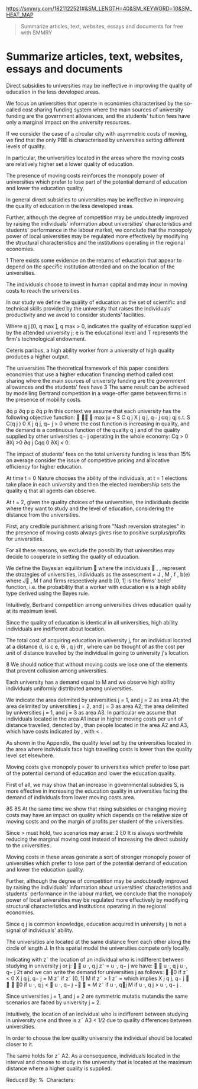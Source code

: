 https://smmry.com/1821122521#&SM_LENGTH=40&SM_KEYWORD=10&SM_HEAT_MAP

> Summarize articles, text, websites, essays and documents for free with SMMRY

# Summarize articles, text, websites, essays and documents
Direct subsidies to universities may be ineffective in improving the quality of education in the less developed areas.

We focus on universities that operate in economies characterised by the so-called cost sharing funding system where the main sources of university funding are the government allowances, and the students' tuition fees have only a marginal impact on the university resources.

If we consider the case of a circular city with asymmetric costs of moving, we find that the only PBE is characterised by universities setting different levels of quality.

In particular, the universities located in the areas where the moving costs are relatively higher set a lower quality of education.

The presence of moving costs reinforces the monopoly power of universities which prefer to lose part of the potential demand of education and lower the education quality.

In general direct subsidies to universities may be ineffective in improving the quality of education in the less developed areas.

Further, although the degree of competition may be undoubtedly improved by raising the individuals' information about universities' characteristics and students' performance in the labour market, we conclude that the monopoly power of local universities may be regulated more effectively by modifying the structural characteristics and the institutions operating in the regional economies.

1 There exists some evidence on the returns of education that appear to depend on the specific institution attended and on the location of the universities.

The individuals choose to invest in human capital and may incur in moving costs to reach the universities.

In our study we define the quality of education as the set of scientific and technical skills provided by the university that raises the individuals' productivity and we avoid to consider students' facilities.

Where q j \[0, q max \], q max \> 0, indicates the quality of education supplied by the attended university j; e is the educational level and T represents the firm's technological endowment.

Ceteris paribus, a high ability worker from a university of high quality produces a higher output.

The universities The theoretical framework of this paper considers economies that use a higher education financing method called cost sharing where the main sources of university funding are the government allowances and the students' fees have 3 The same result can be achieved by modelling Bertrand competition in a wage-offer game between firms in the presence of mobility costs.

∂q p ∂q p p ∂q p In this context we assume that each university has the following objective function:    max ju \= S C q j X j q j, q− j αq j qj s.t. S C(q j ) 0 X j q j, q− j \> 0 where the cost function is increasing in quality, and the demand is a continuous function of the quality q j and of the quality supplied by other universities q− j operating in the whole economy: Cq \> 0 ∂Xj >0 ∂q j Cqq 0 ∂Xj < 0.

The impact of students' fees on the total university funding is less than 15% on average consider the issue of competitive pricing and allocative efficiency for higher education.

At time t \= 0 Nature chooses the ability of the individuals, at t \= 1 elections take place in each university and then the elected membership sets the quality q that all agents can observe.

At t \= 2, given the quality choices of the universities, the individuals decide where they want to study and the level of education, considering the distance from the universities.

First, any credible punishment arising from "Nash reversion strategies" in the presence of moving costs always gives rise to positive surplus/profits for universities.

For all these reasons, we exclude the possibility that universities may decide to cooperate in setting the quality of education.

We define the Bayesian equilibrium  where the individuals  , , represent the strategies of universities, individuals as the assessment \= J , M , f , b(e) where J∗ , M f and firms respectively and b \[0, 1\] is the firms' belief function, i.e. the probability that a worker with education e is a high ability type derived using the Bayes rule.

Intuitively, Bertrand competition among universities drives education quality at its maximum level.

Since the quality of education is identical in all universities, high ability individuals are indifferent about location.

The total cost of acquiring education in university j, for an individual located at a distance d, is c e, θi , q j dτ , where can be thought of as the cost per unit of distance travelled by the individual in going to university j's location.

8 We should notice that without moving costs we lose one of the elements that prevent collusion among universities.

Each university has a demand equal to M and we observe high ability individuals uniformly distributed among universities.

We indicate the area delimited by universities j \= 1, and j \= 2 as area A1; the area delimited by universities j \= 2, and j \= 3 as area A2; the area delimited by universities j \= 1, and j \= 3 as area A3. In particular we assume that individuals located in the area A1 incur in higher moving costs per unit of distance travelled, denoted by , than people located in the area A2 and A3, which have costs indicated by , with < .

As shown in the Appendix, the quality level set by the universities located in the area where individuals face high travelling costs is lower than the quality level set elsewhere.

Moving costs give monopoly power to universities which prefer to lose part of the potential demand of education and lower the education quality.

First of all, we may show that an increase in governmental subsidies S, is more effective in increasing the education quality in universities facing the demand of individuals from lower moving costs area.

∂S ∂S At the same time we show that rising subsidies or changing moving costs may have an impact on quality which depends on the relative size of moving costs and on the margin of profits per student of the universities.

Since \> must hold, two scenarios may arise: 2 ξ0 It is always worthwhile reducing the marginal moving cost instead of increasing the direct subsidy to the universities.

Moving costs in these areas generate a sort of stronger monopoly power of universities which prefer to lose part of the potential demand of education and lower the education quality.

Further, although the degree of competition may be undoubtedly improved by raising the individuals' information about universities' characteristics and students' performance in the labour market, we conclude that the monopoly power of local universities may be regulated more effectively by modifying structural characteristics and institutions operating in the regional economies.

Since q j is common knowledge, education acquired in university j is not a signal of individuals' ability.

The universities are located at the same distance from each other along the circle of length J. In this spatial model the universities compete only locally.

Indicating with z˜ the location of an individual who is indifferent between studying in university j or j:   u ·, q j z˜ \= u ·, q− j we have:   u ·, q j u ·, q− j 2τ and we can write the demand for universities j as follows:  0 if z˜ < 0 X j q j, q− j \= M z˜ if z˜ \[0, 1\] M if z˜ \> 1 z˜ \= which implies X j q j, q− j    0 if u ·, q j <  u ·, q− j −  \= M z˜ if u ·, qj M if u ·, q j \> u ·, q− j .

Since universities j \= 1, and j \= 2 are symmetric mutatis mutandis the same scenarios are faced by university j \= 2.

Intuitively, the location of an individual who is indifferent between studying in university one and three is z˜ A3 < 1/2 due to quality differences between universities.

In order to choose the low quality university the individual should be located closer to it.

The same holds for z˜ A2. As a consequence, individuals located in the interval and choose to study in the university that is located at the maximum distance where a higher quality is supplied.

Reduced By: %  Characters:
